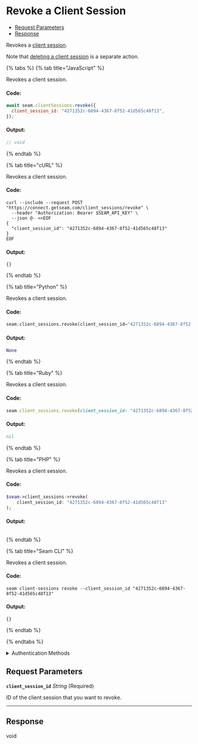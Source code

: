 # Revoke a Client Session

- [Request Parameters](#request-parameters)
- [Response](#response)

Revokes a [client session](../../core-concepts/authentication/client-session-tokens/README.md).

Note that [deleting a client session](https://docs.seam.co/latest/api/client_sessions/delete) is a separate action.


{% tabs %}
{% tab title="JavaScript" %}

Revokes a client session.

#### Code:

```javascript
await seam.clientSessions.revoke({
  client_session_id: "4271352c-6894-4367-8f52-41d565c48f13",
});
```

#### Output:

```javascript
// void
```
{% endtab %}

{% tab title="cURL" %}

Revokes a client session.

#### Code:

```curl
curl --include --request POST "https://connect.getseam.com/client_sessions/revoke" \
  --header "Authorization: Bearer $SEAM_API_KEY" \
  --json @- <<EOF
{
  "client_session_id": "4271352c-6894-4367-8f52-41d565c48f13"
}
EOF
```

#### Output:

```curl
{}
```
{% endtab %}

{% tab title="Python" %}

Revokes a client session.

#### Code:

```python
seam.client_sessions.revoke(client_session_id="4271352c-6894-4367-8f52-41d565c48f13")
```

#### Output:

```python
None
```
{% endtab %}

{% tab title="Ruby" %}

Revokes a client session.

#### Code:

```ruby
seam.client_sessions.revoke(client_session_id: "4271352c-6894-4367-8f52-41d565c48f13")
```

#### Output:

```ruby
nil
```
{% endtab %}

{% tab title="PHP" %}

Revokes a client session.

#### Code:

```php
$seam->client_sessions->revoke(
    client_session_id: "4271352c-6894-4367-8f52-41d565c48f13"
);
```

#### Output:

```php

```
{% endtab %}

{% tab title="Seam CLI" %}

Revokes a client session.

#### Code:

```seam_cli
seam client-sessions revoke --client_session_id "4271352c-6894-4367-8f52-41d565c48f13"
```

#### Output:

```seam_cli
{}
```
{% endtab %}

{% endtabs %}


<details>

<summary>Authentication Methods</summary>

- API key
- Personal access token
  <br>Must also include the `seam-workspace` header in the request.

To learn more, see [Authentication](https://docs.seam.co/latest/api/authentication).
</details>

## Request Parameters

**`client_session_id`** *String* (Required)

ID of the client session that you want to revoke.

---


## Response

void

